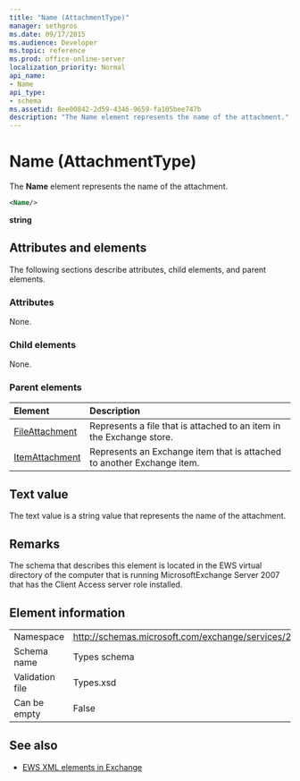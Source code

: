 ```yaml
---
title: "Name (AttachmentType)"
manager: sethgros
ms.date: 09/17/2015
ms.audience: Developer
ms.topic: reference
ms.prod: office-online-server
localization_priority: Normal
api_name:
- Name
api_type:
- schema
ms.assetid: 8ee00842-2d59-4346-9659-fa105bee747b
description: "The Name element represents the name of the attachment."
---
```


# Name (AttachmentType)

The **Name** element represents the name of the attachment. 
  
```xml
<Name/>
```

**string**

## Attributes and elements

The following sections describe attributes, child elements, and parent elements.
  
### Attributes

None.
  
### Child elements

None.
  
### Parent elements

|**Element**|**Description**|
|:-----|:-----|
|[FileAttachment](fileattachment.md) <br/> |Represents a file that is attached to an item in the Exchange store.  <br/> |
|[ItemAttachment](itemattachment.md) <br/> |Represents an Exchange item that is attached to another Exchange item.  <br/> |
   
## Text value

The text value is a string value that represents the name of the attachment.
  
## Remarks

The schema that describes this element is located in the EWS virtual directory of the computer that is running MicrosoftExchange Server 2007 that has the Client Access server role installed.
  
## Element information

|||
|:-----|:-----|
|Namespace  <br/> |http://schemas.microsoft.com/exchange/services/2006/types  <br/> |
|Schema name  <br/> |Types schema  <br/> |
|Validation file  <br/> |Types.xsd  <br/> |
|Can be empty  <br/> |False  <br/> |
   
## See also

- [EWS XML elements in Exchange](ews-xml-elements-in-exchange.md)

